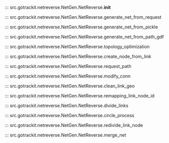 <a id="init"></a>
::: src.gotrackit.netreverse.NetGen.NetReverse.__init__

<a id="generate_net_from_request"></a>
::: src.gotrackit.netreverse.NetGen.NetReverse.generate_net_from_request

<a id="generate_net_from_pickle"></a>
::: src.gotrackit.netreverse.NetGen.NetReverse.generate_net_from_pickle

<a id="generate_net_from_path_gdf"></a>
::: src.gotrackit.netreverse.NetGen.NetReverse.generate_net_from_path_gdf

<a id="topology_optimization"></a>
::: src.gotrackit.netreverse.NetGen.NetReverse.topology_optimization

<a id="create_node_from_link"></a>
::: src.gotrackit.netreverse.NetGen.NetReverse.create_node_from_link

<a id="request_path"></a>
::: src.gotrackit.netreverse.NetGen.NetReverse.request_path

<a id="modify_conn"></a>
::: src.gotrackit.netreverse.NetGen.NetReverse.modify_conn

<a id="clean_link_geo"></a>
::: src.gotrackit.netreverse.NetGen.NetReverse.clean_link_geo

<a id="remapping_link_node_id"></a>
::: src.gotrackit.netreverse.NetGen.NetReverse.remapping_link_node_id

<a id="divide_links"></a>
::: src.gotrackit.netreverse.NetGen.NetReverse.divide_links

<a id="circle_process"></a>
::: src.gotrackit.netreverse.NetGen.NetReverse.circle_process

<a id="redivide_link_node"></a>
::: src.gotrackit.netreverse.NetGen.NetReverse.redivide_link_node

<a id="merge_net"></a>
::: src.gotrackit.netreverse.NetGen.NetReverse.merge_net

